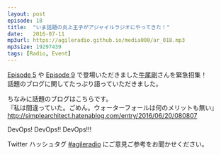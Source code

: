 ```yaml
---
layout: post
episode: 18
title:  "いま話題の炎上王子がアジャイルラジオにやってきた！"
date:   2016-07-11
mp3url: https://agileradio.github.io/media000/ar_018.mp3
mp3size: 19297439
tags: [Radio, Event]
---
```


[Episode 5](http://agileradio.github.io/2016/01/04/1/) や [Episode 9](http://agileradio.github.io/2016/03/07/1/) で登場いただきました[牛尾剛](https://twitter.com/sandayuu)さんを緊急招集！  
話題のブログに関してたっぷり語っていただきました。  

ちなみに話題のブログはこちらです。  
『私は間違っていた。ごめん。ウォーターフォールは何のメリットも無い』  
http://simplearchitect.hatenablog.com/entry/2016/06/20/080807

DevOps! DevOps!! DevOps!!!  

Twitter ハッシュタグ [#agileradio](https://twitter.com/intent/tweet?hashtags=agileradio) にご意見ご参考をお聞かせください。

